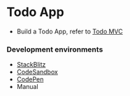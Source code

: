 # Todo App

- Build a Todo App, refer to [Todo MVC](https://todomvc.com/)

### Development environments

- [StackBlitz](https://stackblitz.com/)
- [CodeSandbox](https://codesandbox.io/)
- [CodePen](https://codepen.io/)
- Manual
